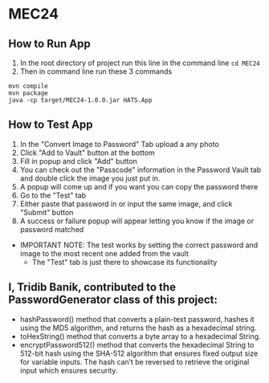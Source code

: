 # MEC24

## How to Run App
1. In the root directory of project run this line in the command line `cd MEC24`
2. Then in command line run these 3 commands

```
mvn compile
mvn package
java -cp target/MEC24-1.0.0.jar HATS.App
```

## How to Test App
1. In the "Convert Image to Password" Tab upload a any photo
2. Click "Add to Vault" button at the bottom
3. Fill in popup and click "Add" button
4. You can check out the "Passcode" information in the Password Vault tab and double click the image you just put in.
5. A popup will come up and if you want you can copy the password there
6. Go to the "Test" tab
7. Either paste that password in or input the same image, and click "Submit" button
8. A success or failure popup will appear letting you know if the image or password matched
- IMPORTANT NOTE: The test works by setting the correct password and image to the most recent one added from the vault
  - The "Test" tab is just there to showcase its functionality

## I, Tridib Banik, contributed to the PasswordGenerator class of this project:
- hashPassword() method that converts a plain-text password, hashes it using the MD5 algorithm, and returns the hash as a hexadecimal string.
- toHexString() method that converts a byte array to a hexadecimal String.
- encryptPassword512() method that converts the hexadecimal String to 512-bit hash using the SHA-512 algorithm that ensures fixed output size for variable inputs. The hash can’t be reversed to retrieve the original input which ensures security.
